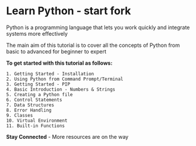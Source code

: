 # Learn Python - start fork

Python is a programming language that lets you work quickly
and integrate systems more effectively

The main aim of this tutorial is to cover all the concepts of Python from basic to advanced for beginner to expert

**To get started with this tutorial as follows:**

    1. Getting Started - Installation
    2. Using Python from Command Prompt/Terminal
    3. Getting Started - PIP
    4. Basic Introduction - Numbers & Strings
    5. Creating a Python file
    6. Control Statements
    7. Data Structures
    8. Error Handling
    9. Classes
    10. Virtual Environment
    11. Built-in Functions

**Stay Connected** - More resources are on the way
